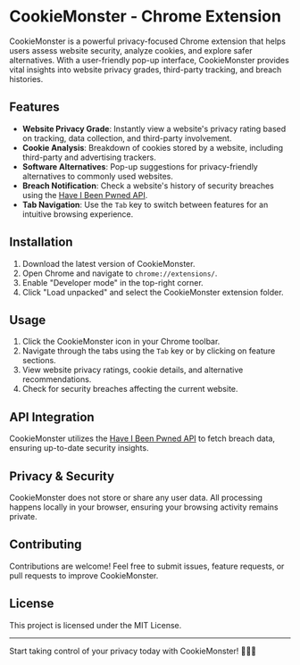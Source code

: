 # CookieMonster - Chrome Extension

CookieMonster is a powerful privacy-focused Chrome extension that helps users assess website security, analyze cookies, and explore safer alternatives. With a user-friendly pop-up interface, CookieMonster provides vital insights into website privacy grades, third-party tracking, and breach histories.

## Features

- **Website Privacy Grade**: Instantly view a website's privacy rating based on tracking, data collection, and third-party involvement.
- **Cookie Analysis**: Breakdown of cookies stored by a website, including third-party and advertising trackers.
- **Software Alternatives**: Pop-up suggestions for privacy-friendly alternatives to commonly used websites.
- **Breach Notification**: Check a website's history of security breaches using the [Have I Been Pwned API](https://haveibeenpwned.com/API/v3#AllBreaches).
- **Tab Navigation**: Use the `Tab` key to switch between features for an intuitive browsing experience.

## Installation

1. Download the latest version of CookieMonster.
2. Open Chrome and navigate to `chrome://extensions/`.
3. Enable "Developer mode" in the top-right corner.
4. Click "Load unpacked" and select the CookieMonster extension folder.

## Usage

1. Click the CookieMonster icon in your Chrome toolbar.
2. Navigate through the tabs using the `Tab` key or by clicking on feature sections.
3. View website privacy ratings, cookie details, and alternative recommendations.
4. Check for security breaches affecting the current website.

## API Integration

CookieMonster utilizes the [Have I Been Pwned API](https://haveibeenpwned.com/api/v3/breaches?Domain=adobe.com) to fetch breach data, ensuring up-to-date security insights.

## Privacy & Security

CookieMonster does not store or share any user data. All processing happens locally in your browser, ensuring your browsing activity remains private.

## Contributing

Contributions are welcome! Feel free to submit issues, feature requests, or pull requests to improve CookieMonster.

## License

This project is licensed under the MIT License.

---

Start taking control of your privacy today with CookieMonster! 🕵️‍♂️🍪

